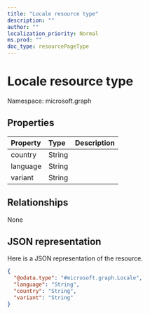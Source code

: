 ```yaml
---
title: "Locale resource type"
description: ""
author: ""
localization_priority: Normal
ms.prod: ""
doc_type: resourcePageType
---
```


# Locale resource type


Namespace: microsoft.graph



## Properties
|Property|Type|Description|
|:---|:---|:---|
|country|String||
|language|String||
|variant|String||

## Relationships
None

## JSON representation
Here is a JSON representation of the resource.
<!-- {
  "blockType": "resource",
  "@odata.type": "microsoft.graph.Locale"
}
-->
``` json
{
  "@odata.type": "#microsoft.graph.Locale",
  "language": "String",
  "country": "String",
  "variant": "String"
}
```

